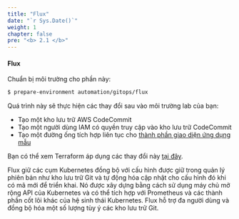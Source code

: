 ```yaml
---
title: "Flux"
date: "`r Sys.Date()`"
weight: 1
chapter: false
pre: "<b> 2.1 </b>"
---
```


#### Flux

Chuẩn bị môi trường cho phần này:

```bash timeout=300 wait=30
$ prepare-environment automation/gitops/flux
```

Quá trình này sẽ thực hiện các thay đổi sau vào môi trường lab của bạn:

- Tạo một kho lưu trữ AWS CodeCommit
- Tạo một người dùng IAM có quyền truy cập vào kho lưu trữ CodeCommit
- Tạo một đường ống tích hợp liên tục cho [thành phần giao diện ứng dụng mẫu](https://github.com/aws-containers/retail-store-sample-app)

Bạn có thể xem Terraform áp dụng các thay đổi này [tại đây](https://github.com/VAR::MANIFESTS_OWNER/VAR::MANIFESTS_REPOSITORY/tree/VAR::MANIFESTS_REF/manifests/modules/automation/gitops/flux/.workshop/terraform).

Flux giữ các cụm Kubernetes đồng bộ với cấu hình được giữ trong quản lý phiên bản như kho lưu trữ Git và tự động hóa cập nhật cho cấu hình đó khi có mã mới để triển khai. Nó được xây dựng bằng cách sử dụng máy chủ mở rộng API của Kubernetes và có thể tích hợp với Prometheus và các thành phần cốt lõi khác của hệ sinh thái Kubernetes. Flux hỗ trợ đa người dùng và đồng bộ hóa một số lượng tùy ý các kho lưu trữ Git.